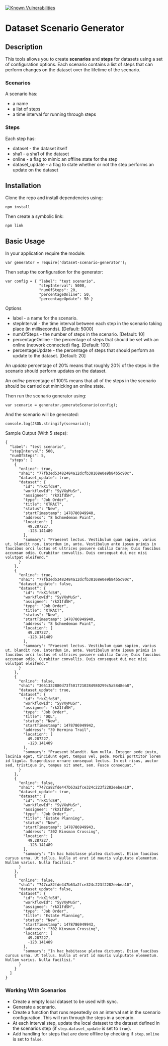 [![Known Vulnerabilities](https://snyk.io/test/github/tommyj1994/dataset-scenario-generator/be70b8b9d1fb05986d9bc883735a8cf29b612829/badge.svg)](https://snyk.io/test/github/tommyj1994/dataset-scenario-generator/be70b8b9d1fb05986d9bc883735a8cf29b612829)
# Dataset Scenario Generator
## Description
This tools allows you to create **scenarios** and **steps** for datasets using a set of configuration options. Each scenario contains a list of steps that can perform changes on the dataset over the lifetime of the scenario.

### Scenarios
A scenario has:
* a name
* a list of steps
* a time interval for running through steps

### Steps
Each step has:
* dataset - the dataset itself
* sha1 - a sha1 of the dataset
* online - a flag to mimic an offline state for the step
* dataset_update - a flag to state whether or not the step performs an update on the dataset

## Installation
Clone the repo and install dependencies using:

```
npm install
```

Then create a symbolic link:
```
npm link
```

## Basic Usage
In your application require the module:

```
var generator = require('dataset-scenario-generator');

```

Then setup the configuration for the generator:
```
var config = { "label": "test scenario",
               "stepInterval": 5000,
               "numOfSteps": 20,
               "percentageOnline": 50,
               "percentageUpdate": 50 }
```
Options
* label - a name for the scenario.
* stepInterval - the time interval between each step in the scenario taking place (in milliseconds). [Default: 5000]
* numOfSteps - the number of steps in the scenario. [Default: 10]
* percentageOnline - the percentage of steps that should be set with an online (network connected) flag. [Default: 100]
* percentageUpdate - the percentage of steps that should perform an update to the dataset. [Default: 20]

An *update* percentage of 20% means that roughly 20% of the steps in the scenario should perform updates on the dataset.

An *online* percentage of 100% means that all of the steps in the scenario should be carried out mimicking an online state.

Then run the scenario generator using:

```
var scenario = generator.generateScenario(config);
```

And the scenario will be generated:

```
console.log(JSON.stringify(scenario));
```

Sample Output (With 5 steps):

```
{
  "label": "test scenario",
  "stepInterval": 500,
  "numOfSteps": 5,
  "steps": [
    {
      "online": true,
      "sha1": "77fb3ed53482484a12dcfb38168e0e9b84b5c90c",
      "dataset_update": true,
      "dataset": {
        "id": "rkX1fdSH",
        "workflowId": "SyVXyMuSr",
        "assignee": "rkX1fdSH",
        "type": "Job Order",
        "title": "XTRACT",
        "status": "New",
        "startTimestamp": 1478786949940,
        "address": "8 Schmedeman Point",
        "location": [
          49.287227,
          -123.141489
        ],
        "summary": "Praesent lectus. Vestibulum quam sapien, varius ut, blandit non, interdum in, ante. Vestibulum ante ipsum primis in faucibus orci luctus et ultrices posuere cubilia Curae; Duis faucibus accumsan odio. Curabitur convallis. Duis consequat dui nec nisi volutpat eleifend."
      }
    },
    {
      "online": true,
      "sha1": "77fb3ed53482484a12dcfb38168e0e9b84b5c90c",
      "dataset_update": false,
      "dataset": {
        "id": "rkX1fdSH",
        "workflowId": "SyVXyMuSr",
        "assignee": "rkX1fdSH",
        "type": "Job Order",
        "title": "XTRACT",
        "status": "New",
        "startTimestamp": 1478786949940,
        "address": "8 Schmedeman Point",
        "location": [
          49.287227,
          -123.141489
        ],
        "summary": "Praesent lectus. Vestibulum quam sapien, varius ut, blandit non, interdum in, ante. Vestibulum ante ipsum primis in faucibus orci luctus et ultrices posuere cubilia Curae; Duis faucibus accumsan odio. Curabitur convallis. Duis consequat dui nec nisi volutpat eleifend."
      }
    },
    {
      "online": false,
      "sha1": "3051332880d73f5017210284980299c5a5848ea8",
      "dataset_update": true,
      "dataset": {
        "id": "rkX1fdSH",
        "workflowId": "SyVXyMuSr",
        "assignee": "rkX1fdSH",
        "type": "Job Order",
        "title": "DQL",
        "status": "New",
        "startTimestamp": 1478786949942,
        "address": "39 Hermina Trail",
        "location": [
          49.287227,
          -123.141489
        ],
        "summary": "Praesent blandit. Nam nulla. Integer pede justo, lacinia eget, tincidunt eget, tempus vel, pede. Morbi porttitor lorem id ligula. Suspendisse ornare consequat lectus. In est risus, auctor sed, tristique in, tempus sit amet, sem. Fusce consequat."
      }
    },
    {
      "online": false,
      "sha1": "747ca82fde447b63a2fce324c223f2282eebea10",
      "dataset_update": true,
      "dataset": {
        "id": "rkX1fdSH",
        "workflowId": "SyVXyMuSr",
        "assignee": "rkX1fdSH",
        "type": "Job Order",
        "title": "Estate Planning",
        "status": "New",
        "startTimestamp": 1478786949943,
        "address": "302 Kinsman Crossing",
        "location": [
          49.287227,
          -123.141489
        ],
        "summary": "In hac habitasse platea dictumst. Etiam faucibus cursus urna. Ut tellus. Nulla ut erat id mauris vulputate elementum. Nullam varius. Nulla facilisi."
      }
    },
    {
      "online": false,
      "sha1": "747ca82fde447b63a2fce324c223f2282eebea10",
      "dataset_update": false,
      "dataset": {
        "id": "rkX1fdSH",
        "workflowId": "SyVXyMuSr",
        "assignee": "rkX1fdSH",
        "type": "Job Order",
        "title": "Estate Planning",
        "status": "New",
        "startTimestamp": 1478786949943,
        "address": "302 Kinsman Crossing",
        "location": [
          49.287227,
          -123.141489
        ],
        "summary": "In hac habitasse platea dictumst. Etiam faucibus cursus urna. Ut tellus. Nulla ut erat id mauris vulputate elementum. Nullam varius. Nulla facilisi."
      }
    }
  ]
}
```

### Working With Scenarios

* Create a empty local dataset to be used with sync.
* Generate a scenario.
* Create a function that runs repeatedly on an interval set in the scenario configuration. This will run through the steps in a scenario.
* At each interval step, update the local dataset to the dataset defined in the scenarios step (if `step.dataset_update` is set to `true`).
* Add handling for steps that are done offline by checking if `step.online` is set to `false`.
